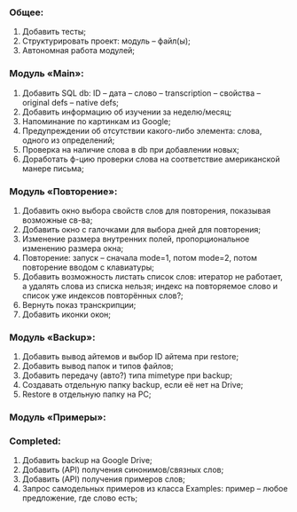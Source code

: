 ### Общее:
1. Добавить тесты;
2. Структурировать проект: модуль – файл(ы); 
3. Автономная работа модулей;

### Модуль «Main»:
1. Добавить SQL db: ID – дата – слово – transcription – свойства – original defs – native defs;
3. Добавить информацию об изучении за неделю/месяц;
4. Напоминание по картинкам из Google;
7. Предупреждении об отсутствии какого-либо элемента: слова, одного из определений; 
8. Проверка на наличие слова в db при добавлении новых;
9. Доработать ф-цию проверки слова на соответствие американской манере письма;

### Модуль «Повторение»:
1. Добавить окно выбора свойств слов для повторения, показывая возможные св-ва;
2. Добавить окно с галочками для выбора дней для повторения;
3. Изменение размера внутренних полей, пропорциональное изменению размера окна;
4. Повторение: запуск – сначала mode=1, потом mode=2, потом повторение вводом с клавиатуры;
5. Добавить возможность листать список слов: итератор не работает, а удалять 
слова из списка нельзя; индекс на повторяемое слово и список уже индексов повторённых слов?;
6. Вернуть показ транскрипции;
7. Добавить иконки окон; 


### Модуль «Backup»:
1. Добавить вывод айтемов и выбор ID айтема при restore;
2. Добавить вывод папок и типов файлов;
3. Добавить передачу (авто?) типа mimetype при backup;
4. Создавать отдельную папку backup, если её нет на Drive;
5. Restore в отдельную папку на PC;

### Модуль «Примеры»:


### Completed:
1. Добавить backup на Google Drive;
2. Добавить (API) получения синонимов/связных слов;
3. Добавить (API) получения примеров слов; 
4. Запрос самодельных примеров из класса Examples: пример – любое предложение, где слово есть;
